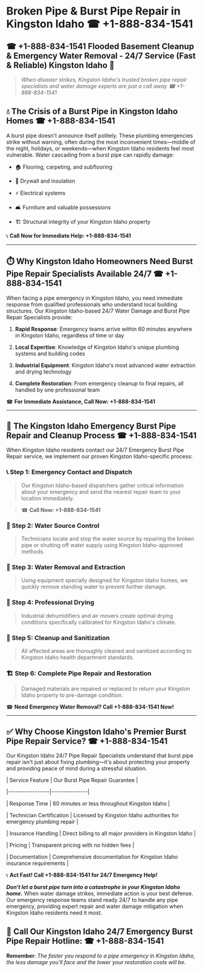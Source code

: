 # Broken Pipe & Burst Pipe Repair in Kingston Idaho ☎ +1-888-834-1541  
## ☎ +1-888-834-1541 Flooded Basement Cleanup & Emergency Water Removal - 24/7 Service (Fast & Reliable) Kingston Idaho 🚨  

> *When disaster strikes, Kingston Idaho's trusted broken pipe repair specialists and water damage experts are just a call away ☎ +1-888-834-1541*  

## 💧 The Crisis of a Burst Pipe in Kingston Idaho Homes ☎ +1-888-834-1541  

A burst pipe doesn't announce itself politely. These plumbing emergencies strike without warning, often during the most inconvenient times—middle of the night, holidays, or weekends—when Kingston Idaho residents feel most vulnerable. Water cascading from a burst pipe can rapidly damage:  

* 🏠 Flooring, carpeting, and subflooring  
* 🧱 Drywall and insulation  
* ⚡ Electrical systems  
* 🛋️ Furniture and valuable possessions  
* 🏗️ Structural integrity of your Kingston Idaho property  

📞 **Call Now for Immediate Help: +1-888-834-1541**  

---  

## ⏱️ Why Kingston Idaho Homeowners Need Burst Pipe Repair Specialists Available 24/7 ☎ +1-888-834-1541  

When facing a pipe emergency in Kingston Idaho, you need immediate response from qualified professionals who understand local building structures. Our Kingston Idaho-based 24/7 Water Damage and Burst Pipe Repair Specialists provide:  

1. **Rapid Response**: Emergency teams arrive within 60 minutes anywhere in Kingston Idaho, regardless of time or day  
2. **Local Expertise**: Knowledge of Kingston Idaho's unique plumbing systems and building codes  
3. **Industrial Equipment**: Kingston Idaho's most advanced water extraction and drying technology  
4. **Complete Restoration**: From emergency cleanup to final repairs, all handled by one professional team  

☎ **For Immediate Assistance, Call Now: +1-888-834-1541**  

---  

## 🔧 The Kingston Idaho Emergency Burst Pipe Repair and Cleanup Process ☎ +1-888-834-1541  

When Kingston Idaho residents contact our 24/7 Emergency Burst Pipe Repair service, we implement our proven Kingston Idaho-specific process:  

### 📞 Step 1: Emergency Contact and Dispatch  
> Our Kingston Idaho-based dispatchers gather critical information about your emergency and send the nearest repair team to your location immediately.  
> ☎ **Call Now: +1-888-834-1541**  

### 🚿 Step 2: Water Source Control  
> Technicians locate and stop the water source by repairing the broken pipe or shutting off water supply using Kingston Idaho-approved methods.  

### 🌊 Step 3: Water Removal and Extraction  
> Using equipment specially designed for Kingston Idaho homes, we quickly remove standing water to prevent further damage.  

### 💨 Step 4: Professional Drying  
> Industrial dehumidifiers and air movers create optimal drying conditions specifically calibrated for Kingston Idaho's climate.  

### 🧼 Step 5: Cleanup and Sanitization  
> All affected areas are thoroughly cleaned and sanitized according to Kingston Idaho health department standards.  

### 🏗️ Step 6: Complete Pipe Repair and Restoration  
> Damaged materials are repaired or replaced to return your Kingston Idaho property to pre-damage condition.  

☎ **Need Emergency Water Removal? Call +1-888-834-1541 Now!**  

---  

## ✅ Why Choose Kingston Idaho's Premier Burst Pipe Repair Service? ☎ +1-888-834-1541  

Our Kingston Idaho 24/7 Pipe Repair Specialists understand that burst pipe repair isn't just about fixing plumbing—it's about protecting your property and providing peace of mind during a stressful situation.  

| Service Feature | Our Burst Pipe Repair Guarantee |  
|-----------------|---------------|  
| Response Time | 60 minutes or less throughout Kingston Idaho |  
| Technician Certification | Licensed by Kingston Idaho authorities for emergency plumbing repair |  
| Insurance Handling | Direct billing to all major providers in Kingston Idaho |  
| Pricing | Transparent pricing with no hidden fees |  
| Documentation | Comprehensive documentation for Kingston Idaho insurance requirements |  

📞 **Act Fast! Call +1-888-834-1541 for 24/7 Emergency Help!**  

***Don't let a burst pipe turn into a catastrophe in your Kingston Idaho home.*** When water damage strikes, immediate action is your best defense. Our emergency response teams stand ready 24/7 to handle any pipe emergency, providing expert repair and water damage mitigation when Kingston Idaho residents need it most.  

## 📱 Call Our Kingston Idaho 24/7 Emergency Burst Pipe Repair Hotline: ☎ +1-888-834-1541  

**Remember**: *The faster you respond to a pipe emergency in Kingston Idaho, the less damage you'll face and the lower your restoration costs will be.*